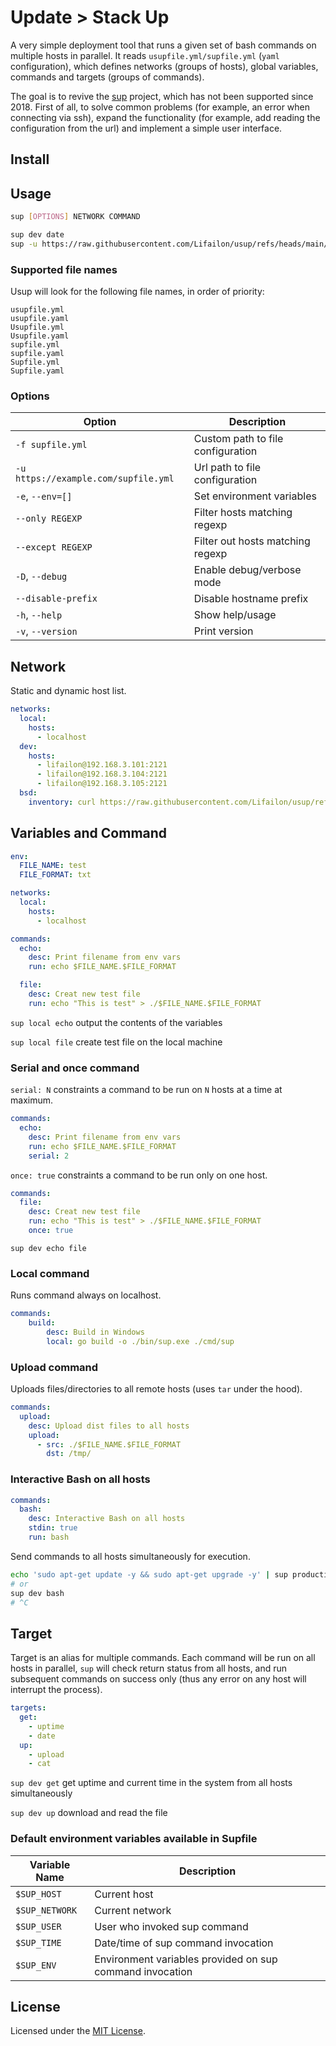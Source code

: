# Update > Stack Up

A very simple deployment tool that runs a given set of bash commands on multiple hosts in parallel. It reads `usupfile.yml/supfile.yml` (`yaml` configuration), which defines networks (groups of hosts), global variables, commands and targets (groups of commands).

The goal is to revive the [sup](https://github.com/pressly/sup) project, which has not been supported since 2018. First of all, to solve common problems (for example, an error when connecting via ssh), expand the functionality (for example, add reading the configuration from the url) and implement a simple user interface.

## Install

## Usage

```bash
sup [OPTIONS] NETWORK COMMAND

sup dev date
sup -u https://raw.githubusercontent.com/Lifailon/usup/refs/heads/main/usupfile.yml dev date
```

### Supported file names

Usup will look for the following file names, in order of priority:

```
usupfile.yml
usupfile.yaml
Usupfile.yml
Usupfile.yaml
supfile.yml
supfile.yaml
Supfile.yml
Supfile.yaml
```

### Options

| Option                                  | Description                         |
| -                                       | -                                   |
| `-f supfile.yml`                        | Custom path to file configuration   |
| `-u https://example.com/supfile.yml`    | Url path to file configuration      |
| `-e`, `--env=[]`                        | Set environment variables           |
| `--only REGEXP`                         | Filter hosts matching regexp        |
| `--except REGEXP`                       | Filter out hosts matching regexp    |
| `-D`, `--debug`                         | Enable debug/verbose mode           |
| `--disable-prefix`                      | Disable hostname prefix             |
| `-h`, `--help`                          | Show help/usage                     |
| `-v`, `--version`                       | Print version                       |

## Network

Static and dynamic host list.

```yaml
networks:
  local:
    hosts:
      - localhost
  dev:
    hosts:
      - lifailon@192.168.3.101:2121
      - lifailon@192.168.3.104:2121
      - lifailon@192.168.3.105:2121
  bsd:
    inventory: curl https://raw.githubusercontent.com/Lifailon/usup/refs/heads/main/hostlist
```

## Variables and Command

```yaml
env:
  FILE_NAME: test
  FILE_FORMAT: txt

networks:
  local:
    hosts:
      - localhost

commands:
  echo:
    desc: Print filename from env vars
    run: echo $FILE_NAME.$FILE_FORMAT

  file:
    desc: Creat new test file
    run: echo "This is test" > ./$FILE_NAME.$FILE_FORMAT
```

`sup local echo` output the contents of the variables

`sup local file` create test file on the local machine

### Serial and once command

`serial: N` constraints a command to be run on `N` hosts at a time at maximum.

```yaml
commands:
  echo:
    desc: Print filename from env vars
    run: echo $FILE_NAME.$FILE_FORMAT
    serial: 2
```

`once: true` constraints a command to be run only on one host.

```yaml
commands:
  file:
    desc: Creat new test file
    run: echo "This is test" > ./$FILE_NAME.$FILE_FORMAT
    once: true
```

`sup dev echo file`

### Local command

Runs command always on localhost.

```yaml
commands:
    build:
        desc: Build in Windows
        local: go build -o ./bin/sup.exe ./cmd/sup
```

### Upload command

Uploads files/directories to all remote hosts (uses `tar` under the hood).

```yaml
commands:
  upload:
    desc: Upload dist files to all hosts
    upload:
      - src: ./$FILE_NAME.$FILE_FORMAT
        dst: /tmp/
```

### Interactive Bash on all hosts

```yaml
commands:
  bash:
    desc: Interactive Bash on all hosts
    stdin: true
    run: bash
```

Send commands to all hosts simultaneously for execution.

```bash
echo 'sudo apt-get update -y && sudo apt-get upgrade -y' | sup production bash
# or
sup dev bash
# ^C
```

## Target

Target is an alias for multiple commands. Each command will be run on all hosts in parallel,
`sup` will check return status from all hosts, and run subsequent commands on success only
(thus any error on any host will interrupt the process).

```yaml
targets:
  get:
    - uptime
    - date
  up:
    - upload
    - cat
```

`sup dev get` get uptime and current time in the system from all hosts simultaneously

`sup dev up` download and read the file

### Default environment variables available in Supfile

| Variable Name     | Description                                               |
| -                 | -                                                         |
| `$SUP_HOST`       | Current host                                              |
| `$SUP_NETWORK`    | Current network                                           |
| `$SUP_USER`       | User who invoked sup command                              |
| `$SUP_TIME`       | Date/time of sup command invocation                       |
| `$SUP_ENV`        | Environment variables provided on sup command invocation  |

## License

Licensed under the [MIT License](./LICENSE).
